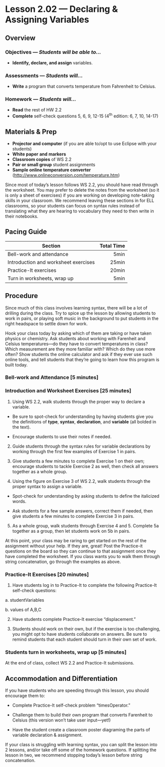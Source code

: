Lesson 2.02 — Declaring & Assigning Variables
====================================================================================================

Overview
--------
### Objectives — _Students will be able to…_
- **Identify, declare, and assign** variables.

### Assessments — _Students will…_
- **Write** a program that converts temperature from Fahrenheit to Celsius.

### Homework — _Students will…_
- **Read** the rest of HW 2.2
- **Complete** self-check questions 5, 6, 9, 12-15 (4<sup>th</sup> edition: 6, 7, 10, 14-17)


Materials & Prep
----------------
- **Projector and computer** (if you are able to/opt to use Eclipse with your students)
- **White paper** **and** **markers**
- **Classroom copies** of WS 2.2
- **Pair or small group** student assignments
- **Sample online temperature converter** (<http://www.onlineconversion.com/temperature.htm>)

Since most of today’s lesson follows WS 2.2, you should have read through the worksheet. You may
prefer to delete the notes from the worksheet (so it is only a sheet of exercises) if you are
working on developing note-taking skills in your classroom. We recommend leaving these sections in
for ELL classrooms, so your students can focus on syntax rules instead of translating what they are
hearing to vocabulary they need to then write in their notebooks.


Pacing Guide
------------
| Section                              | Total Time |
|--------------------------------------|-----------:|
| Bell-work and attendance             |       5min |
| Introduction and worksheet exercises |      25min |
| Practice-It exercises                |      20min |
| Turn in worksheets, wrap up          |       5min |


Procedure
---------

Since much of this class involves learning syntax, there will be a lot of drilling during the class.
Try to spice up the lesson by allowing students to work in pairs, or playing soft music in the
background to put students in the right headspace to settle down for work.

Hook your class today by asking which of them are taking or have taken physics or chemistry. Ask
students about working with Farenheit and Celsius temperatures—do they have to convert temperatures
in class? Which measurement are they more familiar with? Which do they use more often? Show students
the online calculator and ask if they ever use such online tools, and tell students that they’re
going to learn how this program is built today.

### Bell-work and Attendance \[5 minutes\]

### Introduction and Worksheet Exercises \[25 minutes\]

1. Using WS 2.2, walk students through the proper way to declare a variable.

  - Be sure to spot-check for understanding by having students give you the definitions of **type**,
    **syntax**, **declaration**, and **variable** (all bolded in the text).

  - Encourage students to use their notes if needed.

2. Guide students through the syntax rules for variable declarations by working through the first
  few examples of Exercise 1 in pairs.

3. Give students a few minutes to complete Exercise 1 on their own; encourage students to tackle
  Exercise 2 as well, then check all answers together as a whole group.

4. Using the figure on Exercise 3 of WS 2.2, walk students through the proper syntax to assign a
  variable.

  - Spot-check for understanding by asking students to define the italicized words.

  - Ask students for a few sample answers, correct them if needed, then give students a few minutes
    to complete Exercise 3 in pairs.

5. As a whole group, walk students through Exercise 4 and 5. Complete 5a together as a group, then
  let students work on 5b in pairs.

At this point, your class may be raring to get started on the rest of the assignment without your
help. If they are, great! Post the Practice-it questions on the board so they can continue to that
assignment once they have completed the worksheet. If you class wants you to walk them through
string concatenation, go through the examples as above.

### Practice-It Exercises \[20 minutes\]

1. Have students log in to Practice-It to complete the following Practice-It self-check questions:

  a. studentVariables

  b. values of A,B,C

2. Have students complete Practice-It exercise “displacement.”

3. Students should work on their own, but if the exercise is too challenging, you might opt to have
  students collaborate on answers. Be sure to remind students that each student should turn in their
  own set of work.

### Students turn in worksheets, wrap up \[5 minutes\]

At the end of class, collect WS 2.2 and Practice-It submissions.


Accommodation and Differentiation
---------------------------------

If you have students who are speeding through this lesson, you should encourage them to:

  - Complete Practice-It self-check problem “timesOperator.”

  - Challenge them to build their own program that converts Farenheit to Celsius (this version won’t
    take user input—yet!)

  - Have the student create a classroom poster diagraming the parts of variable declaration &
    assignment.

If your class is struggling with learning syntax, you can split the lesson into 2 lessons, and/or
take off some of the homework questions. If splitting the lesson in two, we recommend stopping
today’s lesson before string concatenation.
